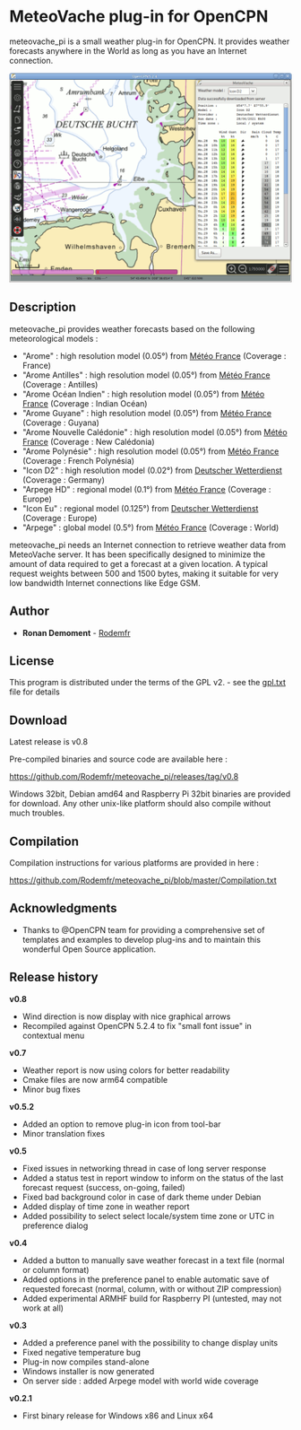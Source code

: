 # MeteoVache plug-in for OpenCPN

meteovache_pi is a small weather plug-in for OpenCPN. It provides weather forecasts anywhere in the World as long as you have an Internet connection.

![Sample picture](files/meteovache_en_256.png)

## Description

meteovache_pi provides weather forecasts based on the following meteorological models :

- "Arome" : high resolution model (0.05°) from [Météo France](http://www.meteofrance.com) (Coverage : France)
- "Arome Antilles" : high resolution model (0.05°) from [Météo France](http://www.meteofrance.com) (Coverage : Antilles)
- "Arome Océan Indien" : high resolution model (0.05°) from [Météo France](http://www.meteofrance.com) (Coverage : Indian Océan)
- "Arome Guyane" : high resolution model (0.05°) from [Météo France](http://www.meteofrance.com) (Coverage : Guyana)
- "Arome Nouvelle Calédonie" : high resolution model (0.05°) from [Météo France](http://www.meteofrance.com) (Coverage : New Calédonia)
- "Arome Polynésie" : high resolution model (0.05°) from [Météo France](http://www.meteofrance.com) (Coverage : French Polynésia)
- "Icon D2" : high resolution model (0.02°) from [Deutscher Wetterdienst](https://www.dwd.de/EN) (Coverage : Germany)
- "Arpege HD" : regional model (0.1°) from [Météo France](http://www.meteofrance.com) (Coverage : Europe)
- "Icon Eu" : regional model (0.125°) from [Deutscher Wetterdienst](https://www.dwd.de/EN) (Coverage : Europe)
- "Arpege" : global model (0.5°) from [Météo France](http://www.meteofrance.com) (Coverage : World)

meteovache_pi needs an Internet connection to retrieve weather data from MeteoVache server. It has been specifically designed to minimize the amount of data required to get a forecast at a given location. A typical request weights between 500 and 1500 bytes, making it suitable for very low bandwidth Internet connections like Edge GSM.

## Author

* **Ronan Demoment** - [Rodemfr](https://github.com/Rodemfr)

## License

This program is distributed under the terms of the GPL v2. - see the [gpl.txt](cmake/gpl.txt) file for details

## Download

Latest release is v0.8

Pre-compiled binaries and source code are available here :

https://github.com/Rodemfr/meteovache_pi/releases/tag/v0.8

Windows 32bit, Debian amd64 and Raspberry Pi 32bit binaries are provided for download. Any other unix-like platform should also compile without much troubles.

## Compilation

Compilation instructions for various platforms are provided in here :

https://github.com/Rodemfr/meteovache_pi/blob/master/Compilation.txt

## Acknowledgments

* Thanks to @OpenCPN team for providing a comprehensive set of templates and examples to develop plug-ins and to maintain this wonderful Open Source application.

## Release history

**v0.8**
* Wind direction is now display with nice graphical arrows
* Recompiled against OpenCPN 5.2.4 to fix "small font issue" in contextual menu

**v0.7**
* Weather report is now using colors for better readability
* Cmake files are now arm64 compatible
* Minor bug fixes

**v0.5.2**
* Added an option to remove plug-in icon from tool-bar
* Minor translation fixes

**v0.5**
* Fixed issues in networking thread in case of long server response
* Added a status test in report window to inform on the status of the last forecast request (success, on-going, failed)
* Fixed bad background color in case of dark theme under Debian
* Added display of time zone in weather report
* Added possibility to select select locale/system time zone or UTC in preference dialog

**v0.4**
* Added a button to manually save weather forecast in a text file (normal or column format)
* Added options in the preference panel to enable automatic save of requested forecast (normal, column, with or without ZIP compression)
* Added experimental ARMHF build for Raspberry PI (untested, may not work at all)

**v0.3**
* Added a preference panel with the possibility to change display units
* Fixed negative temperature bug
* Plug-in now compiles stand-alone
* Windows installer is now generated
* On server side : added Arpege model with world wide coverage

**v0.2.1**
* First binary release for Windows x86 and Linux x64

